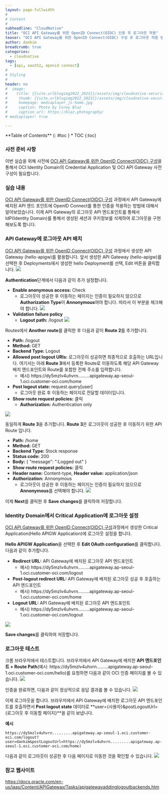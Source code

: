 ```yaml
---
layout: page-fullwidth
#
# Content
#
subheadline: "CloudNative"
title: "OCI API Gateway를 위한 OpenID Connect(OIDC) 인증 후 로그아웃 적용"
teaser: "OCI API Gateway를 위한 OpenID Connect(OIDC) 구성 후 로그아웃 적용 방법에 대해서 설명합니다."
author: dankim
breadcrumb: true
categories:
  - cloudnative
tags:
  - [api, oauth2, openid connect]
#
# Styling
#
header: no
#  image:
#    title: {{site.urlblogimg2022_2023}}/assets/img/cloudnative-security/2022/weblogic_oke_0.png
#     thumb: {{site.urlblogimg2022_2023}}/assets/img/cloudnative-security/2022/weblogic_oke_0.png
#     homepage: mediaplayer_js-home.jpg
#     caption: Photo by Corey Blaz
#     caption_url: https://blaz.photography/
# mediaplayer: true

---
```


<div class="panel radius" markdown="1">
**Table of Contents**
{: #toc }
*  TOC
{:toc}
</div>

### 사전 준비 사항
이번 실습을 위해 사전에 [OCI API Gateway를 위한 OpenID Connect(OIDC) 구성](https://the-team-oasis.github.io/cloudnative/oci-apigw-oauth2-oidc-2/)을 통해서 OCI Identity Domain의 Credential Application 및 OCI API Gateway 사전 구성이 필요합니다.

### 실습 내용
[OCI API Gateway를 위한 OpenID Connect(OIDC) 구성](https://the-team-oasis.github.io/cloudnative/oci-apigw-oauth2-oidc-2/) 과정에서 API Gateway에 배치된 API 엔드 포인트에 OpenID Connect를 통한 인증을 적용하는 방법에 대해서 알아보았습니다. 이제 API Gateway의 로그아웃 API 엔드포인트를 통해서 IdP(Identity Domain)를 통해서 생성된 세션과 쿠키정보를 삭제하여 로그아웃을 구현해보도록 합니다.

### API Gateway에 로그아웃 API 배치
[OCI API Gateway를 위한 OpenID Connect(OIDC) 구성](https://the-team-oasis.github.io/cloudnative/oci-apigw-oauth2-oidc-2/) 과정에서 생성한 API Gateway (hello-apigw)를 활용합니다. 앞서 생성한 API Gateway (hello-apigw)를 선택한 후 Deployments에서 생성한 hello Deployment를 선택, Edit 버튼을 클릭합니다.
![](/assets/img/cloudnative-security/2023/oci-apigw-oauth2-oidc-26.png " ")

**Authentication**단계에서 다음과 같이 추가 설정합니다.
* **Enable anonymous access:** Check
  * 로그아웃이 성공한 후 이동하는 페이지는 인증이 필요하지 않으므로 **Authorization Type**이 **Annonymous**여야 합니다. 따라서 이 부분을 체크해야 합니다.
  ![](/assets/img/cloudnative-security/2023/oci-apigw-oauth2-oidc-26-1.png " ")
* **Validation failure policy**
  * **Logout path:** /logout
  ![](/assets/img/cloudnative-security/2023/oci-apigw-oauth2-oidc-27.png " ")

Routes에서 **Another route**를 클릭한 후 다음과 같이 **Route 2**를 추가합니다.
* **Path:** /logout
* **Method:** GET
* **Backend Type:** Logout
* **Allowed post logout URIs:** 로그아웃이 성공하면 최종적으로 호출하는 URL입니다. 여기서는 아래 **Route 3**에서 등록한 Route로 이동하도록 해당 API Gateway 배치 엔드포인트와 Route를 포함한 전체 주소를 입력합니다.
  * 예시) https://dy5mzlv4uhvrn.........apigateway.ap-seoul-1.oci.customer-oci.com/home
* **Post logout state:** request.query[user]
  * 로그아웃 완료 후 이동하는 페이지로 전달할 데이터입니다.
* **Show route request policies:** 클릭
  * **Authorization:** Authentication only

![](/assets/img/cloudnative-security/2023/oci-apigw-oauth2-oidc-28.png " ")

동일하게 **Route 3**을 추가합니다. **Route 3**은 로그아웃이 성공한 후 이동하기 위한 API Route 입니다.
* **Path:** /home
* **Method:** GET
* **Backend Type:** Stock response
* **Status code:** 200
* **Body:** { "message": ":Logged out" }
* **Show route request policies:** 클릭
* **Header name:** Content-type, **Header value:** application/json
* **Authorization:** Annonymous
  * 로그아웃이 성공한 후 이동하는 페이지는 인증이 필요하지 않으므로 **Annonymous**를 선택해야 합니다.
![](/assets/img/cloudnative-security/2023/oci-apigw-oauth2-oidc-29.png " ")

이제 **Next**를 클릭한 후 **Save changes**를 클릭하여 저장합니다.

### Identity Domain에서 Critical Application에 로그아웃 설정
[OCI API Gateway를 위한 OpenID Connect(OIDC) 구성](https://the-team-oasis.github.io/cloudnative/oci-apigw-oauth2-oidc-2/)과정에서 생성한 Critical Application(Hello APIGW Application)에 로그아웃 설정을 합니다.

**Hello APIGW Application**을 선택한 후 **Edit OAuth configuration**를 클릭합니다. 다음과 같이 추가합니다.

* **Redirect URL:** API Gateway에 배치된 로그아웃 API 엔드포인트
  * 예시) https://dy5mzlv4uhvrn.........apigateway.ap-seoul-1.oci.customer-oci.com/logout
* **Post-logout redirect URL:** API Gateway에 배치된 로그아웃 성공 후 호출하는 API 엔드포인트
  * 예시) https://dy5mzlv4uhvrn.........apigateway.ap-seoul-1.oci.customer-oci.com/home
* **Logout URL:** API Gateway에 배치된 로그아웃 API 엔드포인트
  * 예시) https://dy5mzlv4uhvrn.........apigateway.ap-seoul-1.oci.customer-oci.com/logout

![](/assets/img/cloudnative-security/2023/oci-apigw-oauth2-oidc-30.png " ")

**Save changes**를 클릭하여 저장합니다.

### 로그아웃 테스트
크롬 브라우저에서 테스트합니다. 브라우저에서 API Gateway에 배치한 **API 엔드포인트 + Route Path**(예시: https://dy5mzlv4uhvrn.........apigateway.ap-seoul-1.oci.customer-oci.com/hello)를 요청하면 다음과 같이 OCI 인증 페이지를 볼 수 있습니다. 
![](/assets/img/cloudnative-security/2023/oci-apigw-oauth2-oidc-24.png " ")

인증을 완료하면, 다음과 같이 정상적으로 응답 결과를 볼 수 있습니다.
![](/assets/img/cloudnative-security/2023/oci-apigw-oauth2-oidc-31.png " ")

이제 로그아웃을 합니다. 브라우저에서 API Gateway에 배치한 로그아웃 API 엔드포인트를 호출하면서 **Post logout state** 데이터로 **user={사용자}&postLogoutUrl={로그아웃 후 이동할 페이지}**을 같이 보냅니다.  

**예시**
```
https://dy5mzlv4uhvrn.........apigateway.ap-seoul-1.oci.customer-oci.com/logout?user=dankim&postLogoutUrl=https://dy5mzlv4uhvrn.........apigateway.ap-seoul-1.oci.customer-oci.com/home)
```

다음과 같이 로그아웃이 성공한 후 다음 페이지로 이동한 것을 확인할 수 있습니다.
![](/assets/img/cloudnative-security/2023/oci-apigw-oauth2-oidc-32.png " ")

### 참고 웹사이트
https://docs.oracle.com/en-us/iaas/Content/APIGateway/Tasks/apigatewayaddinglogoutbackends.htm
